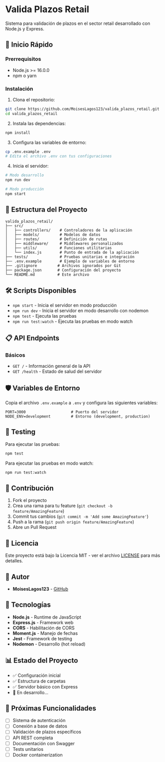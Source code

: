 # Valida Plazos Retail

Sistema para validación de plazos en el sector retail desarrollado con Node.js y Express.

## 🚀 Inicio Rápido

### Prerrequisitos

- Node.js >= 16.0.0
- npm o yarn

### Instalación

1. Clona el repositorio:
```bash
git clone https://github.com/MoisesLagos123/valida_plazos_retail.git
cd valida_plazos_retail
```

2. Instala las dependencias:
```bash
npm install
```

3. Configura las variables de entorno:
```bash
cp .env.example .env
# Edita el archivo .env con tus configuraciones
```

4. Inicia el servidor:
```bash
# Modo desarrollo
npm run dev

# Modo producción
npm start
```

## 📁 Estructura del Proyecto

```
valida_plazos_retail/
├── src/
│   ├── controllers/    # Controladores de la aplicación
│   ├── models/         # Modelos de datos
│   ├── routes/         # Definición de rutas
│   ├── middleware/     # Middlewares personalizados
│   ├── utils/          # Funciones utilitarias
│   └── index.js        # Punto de entrada de la aplicación
├── tests/              # Pruebas unitarias e integración
├── .env.example        # Ejemplo de variables de entorno
├── .gitignore         # Archivos ignorados por Git
├── package.json       # Configuración del proyecto
└── README.md          # Este archivo
```

## 🛠️ Scripts Disponibles

- `npm start` - Inicia el servidor en modo producción
- `npm run dev` - Inicia el servidor en modo desarrollo con nodemon
- `npm test` - Ejecuta las pruebas
- `npm run test:watch` - Ejecuta las pruebas en modo watch

## 📋 API Endpoints

### Básicos

- `GET /` - Información general de la API
- `GET /health` - Estado de salud del servidor

## 🛡️ Variables de Entorno

Copia el archivo `.env.example` a `.env` y configura las siguientes variables:

```env
PORT=3000                    # Puerto del servidor
NODE_ENV=development         # Entorno (development, production)
```

## 🧪 Testing

Para ejecutar las pruebas:

```bash
npm test
```

Para ejecutar las pruebas en modo watch:

```bash
npm run test:watch
```

## 🤝 Contribución

1. Fork el proyecto
2. Crea una rama para tu feature (`git checkout -b feature/AmazingFeature`)
3. Commit tus cambios (`git commit -m 'Add some AmazingFeature'`)
4. Push a la rama (`git push origin feature/AmazingFeature`)
5. Abre un Pull Request

## 📝 Licencia

Este proyecto está bajo la Licencia MIT - ver el archivo [LICENSE](LICENSE) para más detalles.

## 👥 Autor

- **MoisesLagos123** - [GitHub](https://github.com/MoisesLagos123)

## 🔧 Tecnologías

- **Node.js** - Runtime de JavaScript
- **Express.js** - Framework web
- **CORS** - Habilitación de CORS
- **Moment.js** - Manejo de fechas
- **Jest** - Framework de testing
- **Nodemon** - Desarrollo (hot reload)

## 📊 Estado del Proyecto

- ✅ Configuración inicial
- ✅ Estructura de carpetas
- ✅ Servidor básico con Express
- 🔄 En desarrollo...

## 🚧 Próximas Funcionalidades

- [ ] Sistema de autenticación
- [ ] Conexión a base de datos
- [ ] Validación de plazos específicos
- [ ] API REST completa
- [ ] Documentación con Swagger
- [ ] Tests unitarios
- [ ] Docker containerization